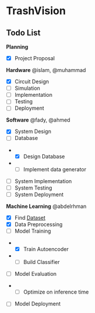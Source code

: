 # TrashVision

## Todo List

**Planning**
- [x] Project Proposal

**Hardware** @islam, @muhammad
- [x] Circuit Design
- [ ] Simulation
- [ ] Implementation
- [ ] Testing
- [ ] Deployment

**Software** @fady, @ahmed
- [x] System Design
- [ ] Database
- - [x] Design Database
- - [ ] Implement data generator
- [ ] System Implementation
- [ ] System Testing
- [ ] System Deployment

**Machine Learning** @abdelrhman
- [x] Find [Dataset](https://www.kaggle.com/datasets/mostafaabla/garbage-classification)
- [x] Data Preprocessing
- [ ] Model Training
- - [x] Train Autoencoder
- - [ ] Build Classifier
- [ ] Model Evaluation
- - [ ] Optimize on inference time
- [ ] Model Deployment

